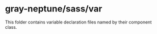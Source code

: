 # gray-neptune/sass/var

This folder contains variable declaration files named by their component class.
